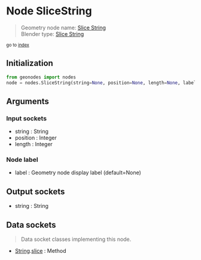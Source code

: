 
# Node SliceString

> Geometry node name: [Slice String](https://docs.blender.org/manual/en/latest/modeling/geometry_nodes/material/slice_string.html)<br>
  Blender type: [Slice String](https://docs.blender.org/api/current/bpy.types.FunctionNodeSliceString.html)
  
<sub>go to [index](/docs/index.md)</sub>

## Initialization

```python
from geonodes import nodes
node = nodes.SliceString(string=None, position=None, length=None, label=None)
```



## Arguments


### Input sockets

- string : String
- position : Integer
- length : Integer

### Node label

- label : Geometry node display label (default=None)

## Output sockets

- string : String

## Data sockets

> Data socket classes implementing this node.
  
  
- [String](/docs/sockets/String.md).[slice](/docs/sockets/String.md#slice) : Method
  
